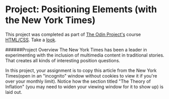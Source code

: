# Project: Positioning Elements (with the New York Times)

This project was completed as part of [The Odin Project's](http://www.theodinproject.com) course [HTML/CSS](http://www.theodinproject.com/html5-and-css3/positioning-and-floating-elements). Take a [look](http://htmlpreview.github.io/?https://github.com/krjordan/nyt-project/blob/master/index.html).

######Project Overview
The New York Times has been a leader in experimenting with the inclusion of multimedia content  in traditional stories. That creates all kinds of interesting position questions.

In this project, your assignment is to copy this article from the New York Times(open in an  "incognito" window without cookies to view it if you're over your monthly limit). Notice how the section titled "The Theory of Inflation" (you may need to widen your viewing window for it to show up) is laid out.
